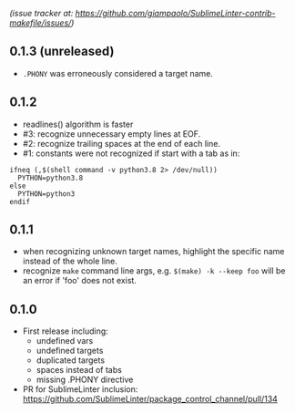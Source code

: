 *(issue tracker at:
https://github.com/giampaolo/SublimeLinter-contrib-makefile/issues/)*

0.1.3 (unreleased)
------------------

* `.PHONY` was erroneously considered a target name.

0.1.2
-----

* readlines() algorithm is faster
* #3: recognize unnecessary empty lines at EOF.
* #2: recognize trailing spaces at the end of each line.
* #1: constants were not recognized if start with a tab as in:

```
ifneq (,$(shell command -v python3.8 2> /dev/null))
  PYTHON=python3.8
else
  PYTHON=python3
endif
```

0.1.1
-----

* when recognizing unknown target names, highlight the specific name instead of
  the whole line.
* recognize `make` command line args, e.g. `$(make) -k --keep foo` will be an
  error if 'foo' does not exist.

0.1.0
-----

* First release including:
  * undefined vars
  * undefined targets
  * duplicated targets
  * spaces instead of tabs
  * missing .PHONY directive
* PR for SublimeLinter inclusion:
  https://github.com/SublimeLinter/package_control_channel/pull/134
